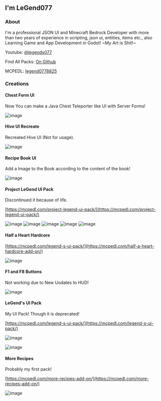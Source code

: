## I'm LeGend077

### About

I'm a professional JSON UI and Minecraft Bedrock Developer with more than two years of experience in scripting, json ui, entities, items etc., also Learning Game and App Development in Godot! ~My Art is Shit!~ 

Youtube: [@legendx077](hhtps://youtube.com/@legendx077)

Find All Packs: [On Github](https://github.com/LeGend077/packs/)

MCPEDL: [legend0778825](https://mcpedl.com/user/legend0778825)

### Creations

#### Chest Form UI

Now You can make a Java Chest Teleporter like UI with Server Forms!

![image](https://github.com/LeGend077/legend077.github.io/assets/98607285/93e5e2af-b98d-4c40-ba42-8517a0bda867)

#### Hive UI Recreate

Recreated Hive UI (Not for usage).

![image](https://github.com/LeGend077/legend077.github.io/assets/98607285/63fe410c-183d-461e-aefe-aec3ef690f1c)

#### Recipe Book UI

Add a Image to the Book according to the content of the book!

![image](https://github.com/LeGend077/legend077.github.io/assets/98607285/4df3454a-15c1-4721-8905-c4dafac9ef0f)

#### Project LeGend UI Pack

Discontinued it because of life.

[https://mcpedl.com/project-legend-ui-pack/](https://mcpedl.com/project-legend-ui-pack/)

![image](https://github.com/LeGend077/legend077.github.io/assets/98607285/34fb94d9-3624-4e21-b1b9-462d3c161470)
![image](https://github.com/LeGend077/legend077.github.io/assets/98607285/8eca0631-ed77-4eea-9e7d-81bc68304820)
![image](https://github.com/LeGend077/legend077.github.io/assets/98607285/ea6d02f9-c425-47d1-93af-5c9768ed28f4)
![image](https://github.com/LeGend077/legend077.github.io/assets/98607285/1d452991-2ec4-45b6-95d6-f01dfd18378a)
![image](https://github.com/LeGend077/legend077.github.io/assets/98607285/ee9038d3-23c8-48bd-9c2f-167814f64a96)


#### Half a Heart Hardcore

[https://mcpedl.com/legend-s-ui-pack/](https://mcpedl.com/half-a-heart-hardcore-add-on/)

![image](https://github.com/LeGend077/legend077.github.io/assets/98607285/c25f10d0-791e-49af-9a66-0f1bcb747f69)

#### F1 and F8 Buttons

Not working due to New Uodates to HUD!

![image](https://github.com/LeGend077/legend077.github.io/assets/98607285/6257ce6a-e0e1-4666-8aee-273b2c791dac)


#### LeGend's UI Pack

My UI Pack! Though it is deprecated!

[https://mcpedl.com/legend-s-ui-pack/](https://mcpedl.com/legend-s-ui-pack/)

![image](https://github.com/LeGend077/legend077.github.io/assets/98607285/06c35f11-7c7d-40bf-a85b-1bcdd1e4ea4f)

![image](https://github.com/LeGend077/legend077.github.io/assets/98607285/bc976dc9-c808-4c20-a129-246ebad93952)


#### More Recipes

Probably my first pack!

[https://mcpedl.com/more-recipes-add-on/](https://mcpedl.com/more-recipes-add-on/)

![image](https://github.com/LeGend077/legend077.github.io/assets/98607285/02b2f62d-eaaf-44d3-bf9d-aab87456e7db)
